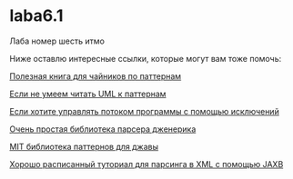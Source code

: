 # laba6.1
Лаба номер шесть итмо 

Ниже оставлю интересные ссылки, которые могут вам тоже помочь:

[Полезная книга для чайников по паттернам](https://vk.com/doc247540843_492941150?hash=nLWyPTnikz8hN23R3Hz8ckPfGK4Eirf95ltkHAlGPN0&dl=TOcmgT60HP1moAhbAfL5ZUuF3ycTrWAb0z1M2XruKx4)

[Eсли не умеем читать UML к паттернам](https://javarush.com/groups/posts/uml-v-java)

[Eсли хотите управлять потоком программы с помощью исключений](https://ru.stackoverflow.com/questions/1550293/Как-сделать-так-чтобы-после-выброса-исключения-программа-принуждала-еще-раз-вве)

[Очень простая библиотека парсера дженерика](https://github.com/drapostolos/type-parser/wiki)

[MIT библиотека паттернов для джавы](https://github.com/VxDxK/java-design-patterns/blob/master/localization/ru/README.md)

[Хорошо расписанный туториал для парсинга в XML с помощью JAXB](https://www.baeldung.com/jaxb)